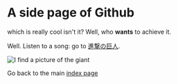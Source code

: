 # A side page of Github

which is really cool isn't it? Well, who **wants** to achieve it.

Well. Listen to a song: go to [進撃の巨人](https://www.jpmarumaru.com/tw/JPSongPlay-9808.html).

![I find a picture of the giant](https://upload.wikimedia.org/wikipedia/commons/thumb/e/ed/Hurtaly_sur_l%27arche.jpg/512px-Hurtaly_sur_l%27arche.jpg)


Go back to the main [index page](../)

